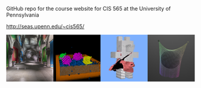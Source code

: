 GitHub repo for the course website for CIS 565 at the University of Pennsylvania

http://seas.upenn.edu/~cis565/

![](images/banner.png)
